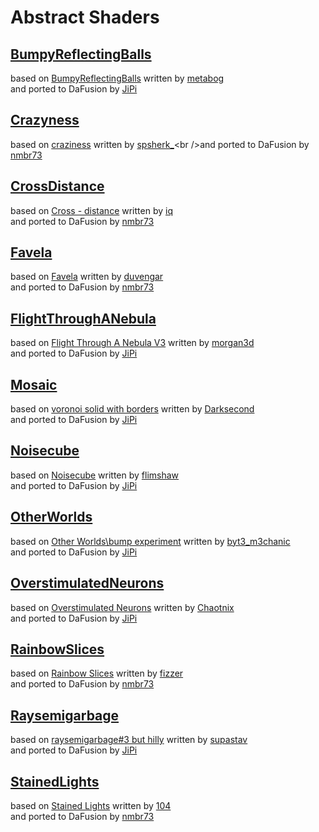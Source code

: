 
  <!--                                                             -->
  <!--           THIS IS AN AUTOMATICALLY GENERATED FILE           -->
  <!--                                                             -->
  <!--                  D O   N O T   E D I T ! ! !                -->
  <!--                                                             -->
  <!--  ALL CHANGES WILL BE OVERWRITTEN WITHOUT ANY FURTHER NOTICE -->
  <!--                                                             -->


# Abstract Shaders

## **[BumpyReflectingBalls](BumpyReflectingBalls.md)**
based on [BumpyReflectingBalls](https://www.shadertoy.com/view/ltsXDB) written by [metabog](https://www.shadertoy.com/user/metabog)<br />and ported to DaFusion by [JiPi](....//Site/Profiles/JiPi.md)

## **[Crazyness](Crazyness.md)**
based on [craziness](https://www.shadertoy.com/view/wdjSRc) written by [spsherk_](https://www.shadertoy.com/user/spsherk_)<br />and ported to DaFusion by [nmbr73](....//Site/Profiles/nmbr73.md)

## **[CrossDistance](CrossDistance.md)**
based on [Cross - distance](https://www.shadertoy.com/view/XtGfzw) written by [iq](https://www.shadertoy.com/user/iq)<br />and ported to DaFusion by [nmbr73](....//Site/Profiles/nmbr73.md)

## **[Favela](Favela.md)**
based on [Favela](https://www.shadertoy.com/view/ldGcDh) written by [duvengar](https://www.shadertoy.com/user/duvengar)<br />and ported to DaFusion by [nmbr73](....//Site/Profiles/nmbr73.md)

## **[FlightThroughANebula](FlightThroughANebula.md)**
based on [Flight Through A Nebula V3](https://www.shadertoy.com/view/tsK3Rd) written by [morgan3d](https://www.shadertoy.com/user/morgan3d)<br />and ported to DaFusion by [JiPi](....//Site/Profiles/JiPi.md)

## **[Mosaic](Mosaic.md)**
based on [voronoi solid with borders](https://www.shadertoy.com/view/XtySRc) written by [Darksecond](https://www.shadertoy.com/user/Darksecond)<br />and ported to DaFusion by [JiPi](....//Site/Profiles/JiPi.md)

## **[Noisecube](Noisecube.md)**
based on [Noisecube](https://www.shadertoy.com/view/4sGBD1) written by [flimshaw](https://www.shadertoy.com/user/flimshaw)<br />and ported to DaFusion by [JiPi](....//Site/Profiles/JiPi.md)

## **[OtherWorlds](OtherWorlds.md)**
based on [Other Worlds\bump experiment](https://www.shadertoy.com/view/Ns2XzR) written by [byt3_m3chanic](https://www.shadertoy.com/user/byt3_m3chanic)<br />and ported to DaFusion by [JiPi](....//Site/Profiles/JiPi.md)

## **[OverstimulatedNeurons](OverstimulatedNeurons.md)**
based on [Overstimulated Neurons](https://www.shadertoy.com/view/NdlSD8) written by [Chaotnix](https://www.shadertoy.com/user/Chaotnix)<br />and ported to DaFusion by [JiPi](....//Site/Profiles/JiPi.md)

## **[RainbowSlices](RainbowSlices.md)**
based on [Rainbow Slices](https://www.shadertoy.com/view/XdsGD4) written by [fizzer](https://www.shadertoy.com/user/fizzer)<br />and ported to DaFusion by [nmbr73](....//Site/Profiles/nmbr73.md)

## **[Raysemigarbage](Raysemigarbage.md)**
based on [raysemigarbage#3 but hilly](https://www.shadertoy.com/view/3tdSW8) written by [supastav](https://www.shadertoy.com/user/supastav)<br />and ported to DaFusion by [JiPi](....//Site/Profiles/JiPi.md)

## **[StainedLights](StainedLights.md)**
based on [Stained Lights](https://www.shadertoy.com/view/WlsSzM) written by [104](https://www.shadertoy.com/user/104)<br />and ported to DaFusion by [nmbr73](....//Site/Profiles/nmbr73.md)

